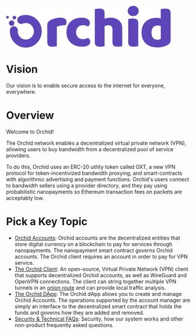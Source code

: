 ![](img/name_logo.png "Orchid Logo")

# Vision
Our vision is to enable secure access to the internet for everyone, everywhere.

# Overview
Welcome to Orchid!

The Orchid network enables a decentralized virtual private network (VPN),
allowing users to buy bandwidth from a decentralized pool of service providers.

To do this, Orchid uses an ERC-20 utility token called OXT, a new VPN protocol
for token-incentivized bandwidth proxying, and smart-contracts with algorithmic
advertising and payment functions. Orchid's users connect to bandwidth sellers
using a provider directory, and they pay using probabilistic nanopayments so
Ethereum transaction fees on packets are acceptably low.

# Pick a Key Topic
* [Orchid Accounts](accounts/): Orchid accounts are the decentralized entities that store digital currency on a blockchain to pay for services through nanopayments. The nanopayment smart contract governs Orchid accounts. The Orchid client requires an account in order to pay for VPN service. 
* [The Orchid Client](using-orchid/): An open-source, Virtual Private Network (VPN) client that supports decentralized Orchid accounts, as well as WireGuard and OpenVPN connections. The client can string together multiple VPN tunnels in an [onion route](https://en.wikipedia.org/wiki/Onion_routing) and can provide local traffic analysis.
* [The Orchid DApp](orchid-dapp/): The Orchid dApp allows you to create and manage Orchid Accounts. The operations supported by the account manager are simply an interface to the decentralized smart contract that holds the funds and governs how they are added and removed.
* [Security & Technical FAQs](faq/): Security, how our system works and other non-product frequently asked questions.


